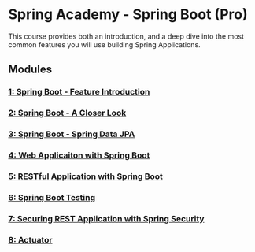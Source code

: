 # Spring Academy - Spring Boot (Pro)
This course provides both an introduction, and a deep dive into the most common features you will use building Spring Applications.

## Modules
### [1: Spring Boot - Feature Introduction](./mod-01/summary.md)
### [2: Spring Boot - A Closer Look](./mod-02/summary.md)
### [3: Spring Boot - Spring Data JPA](./mod-03/summary.md)
### [4: Web Applicaiton with Spring Boot](./mod-04/summary.md)
### [5: RESTful Application with Spring Boot](./mod-05/summary.md)
### [6: Spring Boot Testing](./mod-06/summary.md)
### [7: Securing REST Application with Spring Security](./mod-07/summary.md)
### [8: Actuator](./mod-08/summary.md)
